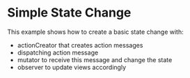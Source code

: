# Simple State Change

This example shows how to create a basic state change with:

* actionCreator that creates action messages
* dispatching action message
* mutator to receive this message and change the state
* observer to update views accordingly